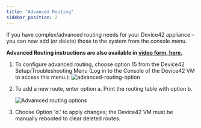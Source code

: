 ```yaml
---
title: "Advanced Routing"
sidebar_position: 2
---
```


If you have complex/advanced routing needs for your Device42 appliance – you can now add (or delete) those to the system from the console menu.

**Advanced Routing instructions are also available in [video form, here.](how-to-videos/add-a-new-route-to-device42.md)**

1. To configure advanced routing, choose option 15 from the Device42 Setup/Troubleshooting Menu (Log in to the Console of the Device42 VM to access this menu.): ![advanced-routing-option](/assets/images/advanced_routing.png)
    
2. To add a new route, enter option a. Print the routing table with option b.
    
    ![Advamced routing options](/assets/images/advanced_routing_options.png)
    
3. Choose Option 'd.' to apply changes; the Device42 VM must be manually rebooted to clear deleted routes.
